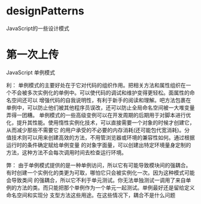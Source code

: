 # designPatterns
JavaScript的一些设计模式

# 第一次上传

JavaScript 单例模式

利：
  单例模式的主要好处在于它对代码的组织作用。把相关方法和属性组织在一个不会被多次实例化的单例中。可以使代码的调试和维护变得更轻松。面属性的命名空间还可以 
  增强代码的自我说明性，有利于新手的阅读和理解。吧方法包裹在单例中，可以防止他们被其他程序员误改，还可以防止全局命名空间被一大堆变量弄得一团糟。
  单例模式的一些高级变例可以在开发周期的后期用于对脚本进行优化，提升其性能。使用惰性实例化技术，可以直接需要一个对象的时候才创建它，从而减少那些不需要它
  的用户承受的不必要的内存消耗(还可能包代宽消耗)。分值技术则可以用来创建高效的方法，不用管浏览器或环境的兼容性如何。通过根据运行时的条件确定赋给单例变量
  的对象字面量，可以创建出特定环境量身定制的方法，这种方法不会每次调用时间去检查运行环境。
  
弊：
   由于单例模式提供的是一种单例访问，所以它有可能导致模块间的强耦合。有时创建一个实例化的类更为可取，哪怕它只会被实例化一次。因为这种模式可能会导致类间 
   的强耦合，所以它不利于单元测试。你无法单独测试一调用了来自单例的方法的类。而只能把那个单例作为一个单元一起测试。单例最好还是留给定义命名空间和实现分
   支型方法这些用途。在这些情况下，耦合不是什么问题
